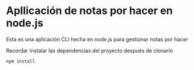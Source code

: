 # Apllicación de notas por hacer en node.js

Esta es una aplicación CLI hecha en node.js para gestionar notas por hacer

Recordar instalar las dependencias del proyecto después de clonarlo

```
npm install
```